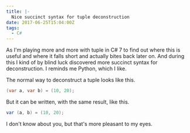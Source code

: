 ```yaml
---
title: |-
  Nice succinct syntax for tuple deconstruction
date: 2017-06-25T15:04:00Z
tags:
  - C#
---
```

As I'm playing more and more with tuple in C# 7 to find out where this is useful and where it falls short and actually bites back later on. And during this I kind of by blind luck discovered more succinct syntax for deconstruction. I reminds me Python, which I like.

<!-- excerpt -->

The normal way to deconstruct a tuple looks like this.

```csharp
(var a, var b) = (10, 20);
```

But it can be written, with the same result, like this.

```csharp
var (a, b) = (10, 20);
```

I don't know about you, but that's more pleasant to my eyes.